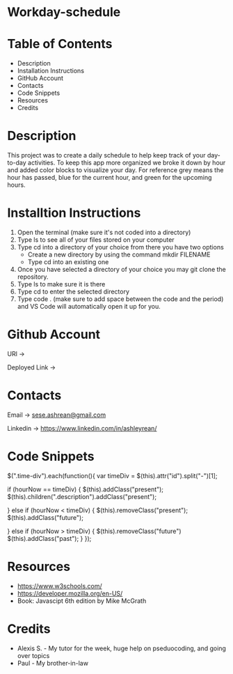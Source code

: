 # Workday-schedule

# Table of Contents
 - Description
 - Installation Instructions
 - GitHub Account
 - Contacts
 - Code Snippets
 - Resources
 - Credits

# Description
This project was to create a daily schedule to help keep track of your day-to-day activities. To keep this app more organized we broke it down by hour and added color blocks to visualize your day.  For reference grey means the hour has passed, blue for the current hour, and green for the upcoming hours.

# Installtion Instructions
1. Open the terminal (make sure it's not coded into a directory)
2. Type ls to see all of your files stored on your computer
3. Type cd into a directory of your choice from there you have two options
    - Create a new directory by using the command mkdir FILENAME
    - Type cd into an existing one
4. Once you have selected a directory of your choice you may git clone the repository.
5. Type ls to make sure it is there
6. Type cd to enter the selected directory
7. Type code . (make sure to add space between the code and the period) and VS Code will automatically open it up for you.

# Github Account
URl ->

Deployed Link ->

# Contacts
Email -> sese.ashrean@gmail.com

Linkedin -> https://www.linkedin.com/in/ashleyrean/


# Code Snippets
  $(".time-div").each(function(){
  var timeDiv = $(this).attr("id").split("-")[1];

  if (hourNow == timeDiv) {
    $(this).addClass("present");
    $(this).children(".description").addClass("present");

  } else if (hourNow < timeDiv) {
    $(this).removeClass("present");
    $(this).addClass("future");

  } else if (hourNow > timeDiv) {
    $(this).removeClass("future")
    $(this).addClass("past");
  }
});


# Resources
- https://www.w3schools.com/
- https://developer.mozilla.org/en-US/
- Book: Javascipt 6th edition by Mike McGrath

# Credits
- Alexis S. - My tutor for the week, huge help on pseduocoding, and going over topics
- Paul - My brother-in-law
